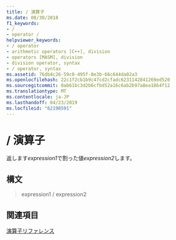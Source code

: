 ```yaml
---
title: / 演算子
ms.date: 08/30/2018
f1_keywords:
- /
- operator /
helpviewer_keywords:
- / operator
- arithmetic operators [C++], division
- operators [MASM], division
- division operator, syntax
- / operator, syntax
ms.assetid: 76db4c26-59c0-495f-8e3b-66c644da02a3
ms.openlocfilehash: 22c1f2cb1b9c47cd2cfadc6231142841269ed520
ms.sourcegitcommit: 0ab61bc3d2b6cfbd52a16c6ab2b97a8ea1864f12
ms.translationtype: MT
ms.contentlocale: ja-JP
ms.lasthandoff: 04/23/2019
ms.locfileid: "62198591"
---
```

# <a name="operator-"></a>/ 演算子

返します*expression1*で割った値*expression2*します。

## <a name="syntax"></a>構文

> expression1 / expression2

## <a name="see-also"></a>関連項目

[演算子リファレンス](../../assembler/masm/operators-reference.md)<br/>